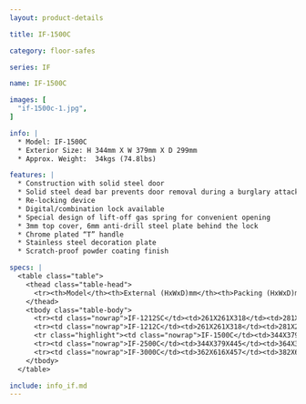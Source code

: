 ```yaml
---
layout: product-details

title: IF-1500C

category: floor-safes

series: IF

name: IF-1500C

images: [
  "if-1500c-1.jpg",
]

info: |
  * Model: IF-1500C
  * Exterior Size: H 344mm X W 379mm X D 299mm
  * Approx. Weight:  34kgs (74.8lbs)

features: |
  * Construction with solid steel door
  * Solid steel dead bar prevents door removal during a burglary attack
  * Re-locking device
  * Digital/combination lock available
  * Special design of lift-off gas spring for convenient opening
  * 3mm top cover, 6mm anti-drill steel plate behind the lock
  * Chrome plated “T” handle
  * Stainless steel decoration plate
  * Scratch-proof powder coating finish

specs: |
  <table class="table">
    <thead class="table-head">
      <tr><th>Model</th><th>External (HxWxD)mm</th><th>Packing (HxWxD)mm</th><th>Weight (kg)</th><th>Door (mm)</th><th>Body (mm)</th><th>20’FCL (pcs)</th></tr>
    </thead>
    <tbody class="table-body">
      <tr><td class="nowrap">IF-1212SC</td><td>261X261X318</td><td>281X281X368</td><td>20</td><td>12</td><td>4</td><td>1010</td></tr>
      <tr><td class="nowrap">IF-1212C</td><td>261X261X318</td><td>281X281X368</td><td>20</td><td>12</td><td>4</td><td>1010</td></tr>
      <tr class="highlight"><td class="nowrap">IF-1500C</td><td>344X379X299</td><td>364X399X349</td><td>34</td><td>12</td><td>4</td><td>590</td></tr>
      <tr><td class="nowrap">IF-2500C</td><td>344X379X445</td><td>364X399X495</td><td>44</td><td>12</td><td>4</td><td>420</td></tr>
      <tr><td class="nowrap">IF-3000C</td><td>362X616X457</td><td>382X636X507</td><td>56</td><td>12</td><td>4</td><td>250</td></tr>
    </tbody>
  </table>

include: info_if.md
---
```

